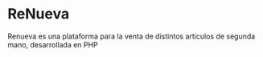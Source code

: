# ReNueva
Renueva es una plataforma para la venta de distintos artículos de segunda mano, desarrollada en PHP
